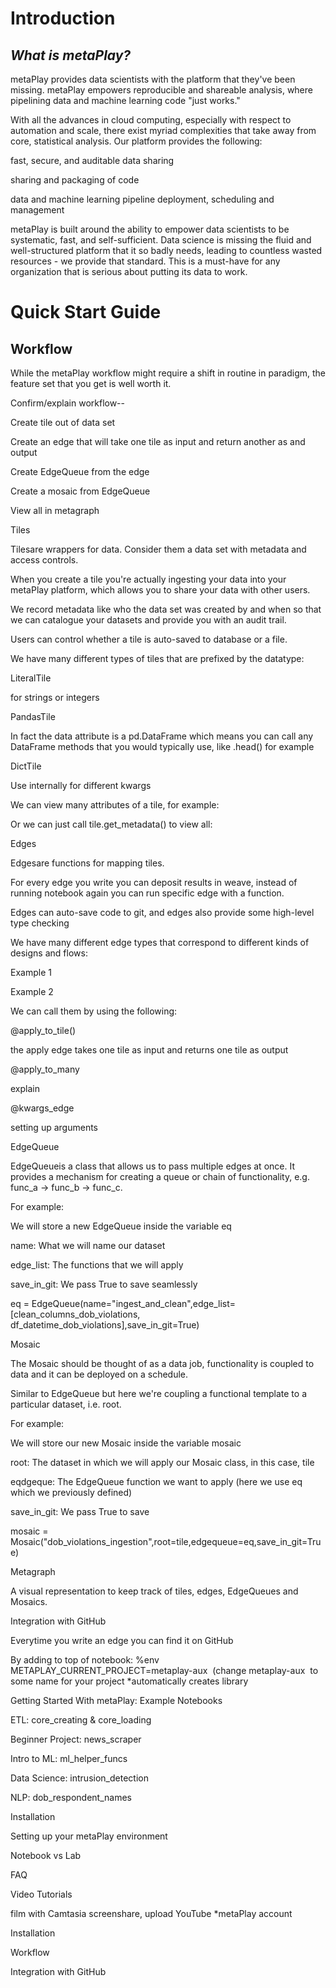# **Introduction**

## **_What is metaPlay?_**

metaPlay provides data scientists with the platform that they've been missing. metaPlay empowers reproducible and shareable analysis, where pipelining data and machine learning code "just works."

With all the advances in cloud computing, especially with respect to automation and scale, there exist myriad complexities that take away from core, statistical analysis. Our platform provides the following:

fast, secure, and auditable data sharing

sharing and packaging of code

data and machine learning pipeline deployment, scheduling and management

metaPlay is built around the ability to empower data scientists to be systematic, fast, and self-sufficient. Data science is missing the fluid and well-structured platform that it so badly needs, leading to countless wasted resources - we provide that standard. This is a must-have for any organization that is serious about putting its data to work.


# Quick Start Guide

## Workflow

While the metaPlay workflow might require a shift in routine in paradigm, the feature set that you get is well worth it.

Confirm/explain workflow--

Create tile out of data set

Create an edge that will take one tile as input and return another as and output

Create EdgeQueue from the edge 

Create a mosaic from EdgeQueue

View all in metagraph

Tiles

Tilesare wrappers for data. Consider them a data set with metadata and access controls.

When you create a tile you're actually ingesting your data into your metaPlay platform, which allows you to share your data with other users.

We record metadata like who the data set was created by and when so that we can catalogue your datasets and provide you with an audit trail.

Users can control whether a tile is auto-saved to database or a file. 

We have many different types of tiles that are prefixed by the datatype:

LiteralTile

for strings or integers

PandasTile

In fact the data attribute is a pd.DataFrame which means you can call any DataFrame methods that you would typically use, like .head() for example

DictTile 

Use internally for different kwargs

We can view many attributes of a tile, for example:

Or we can just call tile.get_metadata() to view all: 

Edges

Edgesare functions for mapping tiles. 

For every edge you write you can deposit results in weave, instead of running notebook again you can run specific edge with a function. 

Edges can auto-save code to git, and edges also provide some high-level type checking

We have many different edge types that correspond to different kinds of designs and flows:

Example 1

Example 2

We can call them by using the following:

@apply_to_tile()

the apply edge takes one tile as input and returns one tile as output

@apply_to_many

explain 

@kwargs_edge

setting up arguments 

EdgeQueue

EdgeQueueis a class that allows us to pass multiple edges at once. It provides a mechanism for creating a queue or chain of functionality, e.g. func_a -> func_b -> func_c. 

For example: 

We will store a new EdgeQueue inside the variable eq

name: What we will name our dataset

edge_list: The functions that we will apply

save_in_git: We pass True to save seamlessly

eq = EdgeQueue(name="ingest_and_clean",edge_list=[clean_columns_dob_violations, df_datetime_dob_violations],save_in_git=True)

Mosaic

The Mosaic should be thought of as a data job, functionality is coupled to data and it can be deployed on a schedule.

Similar to EdgeQueue but here we're coupling a functional template to a particular dataset, i.e. root.

For example:

We will store our new Mosaic inside the variable mosaic

root: The dataset in which we will apply our Mosaic class, in this case, tile

eqdgeque: The EdgeQueue function we want to apply (here we use eq which we previously defined)

save_in_git: We pass True to save

mosaic = Mosaic("dob_violations_ingestion",root=tile,edgequeue=eq,save_in_git=True)

Metagraph

A visual representation to keep track of tiles, edges, EdgeQueues and Mosaics. 

Integration with GitHub

Everytime you write an edge you can find it on GitHub

By adding to top of notebook: %env METAPLAY_CURRENT_PROJECT=metaplay-aux  (change metaplay-aux  to some name for your project *automatically creates library

Getting Started With metaPlay: Example Notebooks

ETL: core_creating & core_loading

Beginner Project: news_scraper

Intro to ML: ml_helper_funcs

Data Science: intrusion_detection

NLP: dob_respondent_names

Installation

Setting up your metaPlay environment

Notebook vs Lab

FAQ

Video Tutorials

film with Camtasia screenshare, upload YouTube *metaPlay account

Installation

Workflow

Integration with GitHub